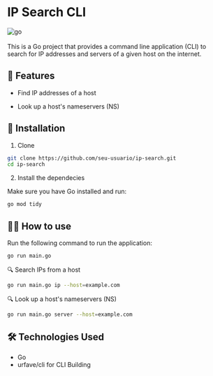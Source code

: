 # IP Search CLI

<div style="display:flex;">
  <img align="center" alt="go" src="https://img.shields.io/badge/Go-00ADD8?style=for-the-badge&logo=go&logoColor=white" />
</div>

<br/>
This is a Go project that provides a command line application (CLI) to search for IP addresses and servers of a given host on the internet.

## 📌 Features

- Find IP addresses of a host

- Look up a host's nameservers (NS)

## 🚀 Installation

1. Clone
```bash
git clone https://github.com/seu-usuario/ip-search.git
cd ip-search
```
2. Install the dependecies

Make sure you have Go installed and run:
```bash
go mod tidy
```

## 🏃‍♂️ How to use

Run the following command to run the application:
```bash
go run main.go
```

🔍 Search IPs from a host
```bash
go run main.go ip --host=example.com
```

🔍 Look up a host's nameservers (NS)
```bash
go run main.go server --host=example.com
```

## 🛠 Technologies Used
- Go
- urfave/cli for CLI Building
